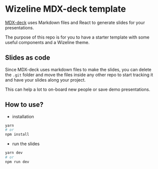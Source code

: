 # Wizeline MDX-deck template

[MDX-deck](https://github.com/jxnblk/mdx-deck) uses Markdown files and React to generate slides for your presentations.

The purpose of this repo is for you to have a starter template with some useful components and a Wizeline theme.

## Slides as code

Since MDX-deck uses markdown files to make the slides, you can delete the `.git` folder and move the files inside any other repo to start tracking it and have your slides along your project.

This can help a lot to on-board new people or save demo presentations.

## How to use?

- installation

```bash
yarn
# or
npm install
```

- run the slides

```bash
yarn dev
# or
npm run dev
```
